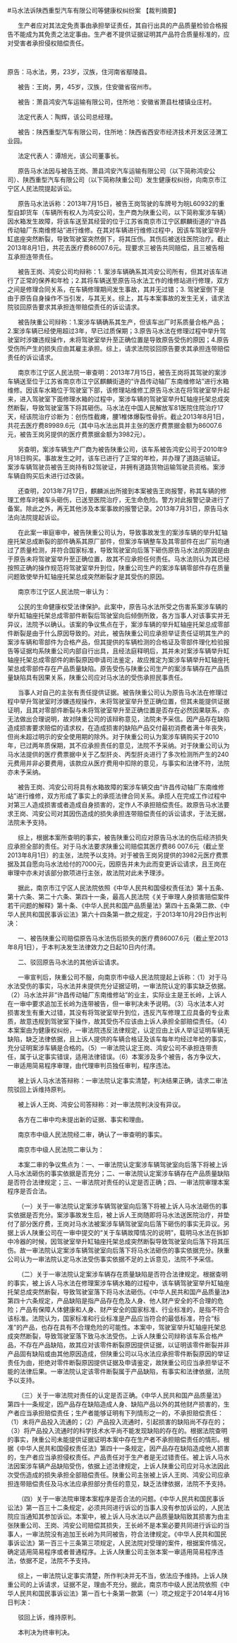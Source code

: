 #马水法诉陕西重型汽车有限公司等健康权纠纷案 
【裁判摘要】

      生产者应对其法定免责事由承担举证责任，其自行出具的产品质量检验合格报告不能成为其免责之法定事由。生产者不提供证据证明其产品符合质量标准的，应对受害者承担侵权赔偿责任。

      

原告：马水法，男，23岁，汉族，住河南省鄢陵县。

      被告：王岗，男，45岁，汉族，住安徽省宿州市。

      被告：萧县鸿安汽车运输有限公司，住所地：安徽省萧县杜楼镇业庄村。

      法定代表人：陶辉，该公司总经理。

      被告：陕西重型汽车有限公司，住所地：陕西省西安市经济技术开发区泾渭工业园。

      法定代表人：谭旭光，该公司董事长。

      原告马水法因与被告王岗、萧县鸿安汽车运输有限公司（以下简称鸿安公司）、陕西重型汽车有限公司（以下简称陕重公司）发生健康权纠纷，向南京市江宁区人民法院提起诉讼。

      原告马水法诉称：2013年7月15日，被告王岗驾驶的车牌号为皖L60932的重型自卸货车（车辆所有权人为鸿安公司，生产商为陕重公司，以下简称案涉车辆）因水箱发生故障，将该车送至其经营的位于江苏省南京市江宁区麒麟街道的“许昌传动轴厂东南维修站”进行维修。在其对车辆进行维修过程中，因该车驾驶室举升缸底座突然断裂，导致驾驶室突然倒下，将其压伤。其伤后被送往医院治疗。截止2013年8月1日，共花去医疗费86007.6元。现要求三被告共同赔偿，且三被告相互承担连带责任。

      被告王岗、鸿安公司均辩称：1. 案涉车辆确系其鸿安公司所有，但其对该车进行了正常的保养和年检；2.其将车辆送至原告马水法工作的维修站进行修理，双方之间是修理合同关系，在车辆修理期间发生事故，其并无过错；3. 驾驶室倒下是由于原告自身操作不当引发，与其无关。综上，其与本案事故的发生无关，请求法院驳回原告要求其承担连带赔偿责任的诉讼请求。

      被告陕重公司辩称：1.案涉车辆确系其生产，但该车出厂时系质量合格产品；2.案涉车辆已经使用超过3年，早已过质保期；3.原告马水法在修理过程中举升驾驶室时涉嫌违规操作，未将驾驶室举升至正确位置是导致原告受伤的原因；4.原告受伤所产生的损失应由其雇主承担。综上，请求法院驳回原告要求其承担连带赔偿责任的诉讼请求。

      南京市江宁区人民法院一审查明：2013年7月15日，被告王岗将其驾驶的案涉车辆送至位于江苏省南京市江宁区麒麟街道的“许昌传动轴厂东南维修站”进行水箱维修。因该车水箱位于驾驶室下部，该修理站维修工原告马水法在将驾驶室举升起来，进入驾驶室下面修理水箱的过程中，案涉车辆的驾驶室举升缸轴座托架总成突然断裂，导致驾驶室落下将其砸伤。马水法在中国人民解放军81医院住院治疗17天，经该院治疗诊断为：创伤性截瘫，腰1椎体爆裂性骨折。截止2013年8月1日，共花去医疗费89989.6元（其中马水法出具并主张的医疗费票据金额为86007.6元，被告王岗另提供的医疗费票据金额为3982元）。

      另查明，案涉车辆生产厂商为被告陕重公司，该车系被告鸿安公司于2010年9月18日购买。事故发生之时，该车已进行了正常的年检，并办理了道路运输证。案涉车辆驾驶员被告王岗持有B2驾驶证，并拥有道路货物运输驾驶员资格。案涉车辆自购买后未进行过改装。

      还查明，2013年7月17日，麒麟派出所接到本案被告王岗报警，称其车辆的修理工修车时被车头砸伤，已送至医院治疗，无生命危险。警方对此报警记录进行了备案。除此之外，再无其他涉及本案事故的报警记录。2013年7月31日，原告马水法向法院提起诉讼。

      在此案一审庭审中，被告陕重公司认为，导致事故发生的案涉车辆的举升缸轴座托架总成断裂的部件确系其原厂部件，但案涉车辆整车及其零部件在出厂前均通过了质量检测，并符合国家标准，导致驾驶室向后落下砸伤原告马水法的原因是由于原告未将驾驶室举升至正确位置，故其不应承担任何责任。马水法则认为其已经按照正确的操作规范将驾驶室举升到位，陕重公司生产的案涉车辆零部件存在质量问题致使举升缸轴座托架总成突然断裂才是其受伤的原因。

      南京市江宁区人民法院一审认为：

      公民的生命健康权受法律保护。此案中，原告马水法所受之伤害系案涉车辆的举升缸轴座托架总成零部件断裂后驾驶室向后倾倒所致，各方当事人对该事实并无异议，法院予以确认。该案的争议焦点在于，案涉车辆的举升缸轴座托架总成零部件断裂是由于什么原因导致的。对此，被告陕重公司应承担举证责任证明其生产的案涉车辆和零部件为合格产品，但其提供的车辆检测的合格证及零部件理化检验报告等证据均系陕重公司内部自行出具，且经法庭释明后，其并未对案涉车辆举升缸轴座托架总成零部件的断裂原因申请司法鉴定，故应推定为案涉车辆举升缸轴座托架总成零部件存在产品质量缺陷。原告受伤与陕重公司生产的案涉车辆存在产品质量缺陷具有因果关系，陕重公司应对马水法的受伤承担民事责任。

      当事人对自己的主张有责任提供证据。被告陕重公司认为原告马水法在修理过程中举升驾驶室时涉嫌违规操作，未将驾驶室举升至正确位置，但其未能提供证据证明，且其对零部件断裂与未将驾驶室举升至正确位置是否存在必然因果联系，亦无法做出合理说明，故对陕重公司的该辩称意见，法院未予采信。因产品存在缺陷造成损害要求赔偿的请求权，在造成损害的缺陷产品交付最初消费者满十年丧失，但尚未超过明示的安全使用期的除外。对于陕重公司认为案涉车辆购买于2010年，已过两年质保期，其不应承担责任的意见，法院不予采纳。对于陕重公司认为马水法提供的医疗费票据中关于乙型肝炎、丙型肝炎进行了多次检测所产生的240元费用并非必要费用，该款应从医疗费用中扣除的意见，与事实和法律不符，法院亦未予采纳。

      被告王岗、鸿安公司将具有水箱故障的案涉车辆交由“许昌传动轴厂东南维修站”进行维修，双方形成了事实上的承揽法律合同关系。承揽人在完成工作过程中对第三人造成损害或者造成自身损害的，定作人不承担赔偿责任。故原告马水法要求王岗、鸿安公司对其因伤造成的损失承担连带赔偿责任的诉讼请求，于法无据，法院未予支持。

      综上，根据本案所查明的事实，被告陕重公司应对原告马水法的伤后经济损失应承担全部的责任。对于马水法要求陕重公司赔偿其医疗费86 007.6元（截止至2013年8月1日）的主张，法院予以支持。对于被告王岗另提供的3982元医疗费票据及其自愿向马水法给付的7000元，因原告并未为此而变更诉讼请求，且王岗在审理中亦未对该部分款项进行主张，故法院对此未予理涉。

      据此，南京市江宁区人民法院依照《中华人民共和国侵权责任法》第十五条、第十六条、第二十六条、第四十一条，最高人民法院《关于审理人身损害赔偿案件若干问题的解释》第十条、《中华人民共和国产品质量法》第四十五条第二款、《中华人民共和国民事诉讼法》第六十四条第一款之规定，于2013年10月29日作出判决：

      一、被告陕重公司赔偿原告马水法伤后损失的医疗费86007.6元（截止至2013年8月1日），于本判决发生法律效力之日起10日内付清。

      二、驳回原告马水法的其他诉讼请求。

      一审宣判后，陕重公司不服，向南京市中级人民法院提起上诉称：（1）对于马水法受伤的事实，马水法并未提供充分证据证明，一审法院认定的事实缺乏依据。（2）马水法并非“许昌传动轴厂东南维修站”的业主，实际业主是王长岭，上诉人在一审中要求追加王长岭为连带被告，但一审判决未予说明。（3）马水法本人对损害发生有重大过错，其没有将驾驶室举升到位，违反汽车修理工应具备的专业素质，故意违规到驾驶室下操作，故其受伤不应该由上诉人承担全部赔偿责任。（4）本案案由为健康权纠纷，一审法院违反法律规定，认定应由上诉人举证证明车辆无缺陷，缺乏法律依据，且上诉人提供的车辆合格证及该车每年均经过年检的事实，充分证明案涉车辆是合格的。（5）一审法院认定王岗、鸿安公司不承担连带责任，属于认定事实错误，适用法律错误。（6）本案涉及多个被告，各方争议大，一审适用简易程序审理，由代理审判员独任审判，程序违法。

      被上诉人马水法答辩称：一审法院认定事实清楚，判决结果正确，请求二审法院驳回上诉维持原判。

      被上诉人王岗、鸿安公司答辩称：对一审法院判决没有异议。

      各方在二审中均未提出新的证据、事实和理由。

      南京市中级人民法院经二审，确认了一审查明的事实。

      南京市中级人民法院二审认为：

      本案二审的争议焦点为：一、一审法院认定案涉车辆驾驶室向后落下将被上诉人马水法砸伤的事实依据是否充分；二、一审法院认定案涉车辆存在产品质量缺陷是否符合法律规定；三、一审法院对责任的认定是否正确；四、一审法院审理本案程序是否合法。

      （一）关于一审法院认定案涉车辆驾驶室向后落下将被上诉人马水法砸伤的事实依据是否充分。案涉事故发生后，被上诉人王岗随即将马水法送医院治疗，并垫付了部分医疗费，王岗对马水法被案涉车辆驾驶室向后落下砸伤的事实无异议。另据上诉人陕重公司在一审中提交的“关于车辆故障情况的说明”，载明马水法在拆卸中冷器的时候，因驾驶室举升缸轴座托架总成突然断裂导致驾驶室向后落下将其压伤。故一审法院认定案涉车辆驾驶室向后落下将马水法砸伤的事实依据充分。陕重公司认为一审法院认定马水法受伤事实依据不足的上诉意见，法院不予采信。

      （二）关于一审法院认定案涉车辆存在质量缺陷是否符合法律规定。根据查明的事实，被上诉人马水法在修理案涉车辆水箱的过程中，该车辆驾驶室举升缸轴座托架总成突然断裂，导致驾驶室落下将马水法砸伤。《中华人民共和国产品质量法》第四十六条规定，产品缺陷是指产品存在危及人身、他人财产安全的不合理的危险；产品有保障人体健康和人身、财产安全的国家标准、行业标准的，是指不符合该标准。法院认为，国家标准和行业标准是产品应当符合的最低标准，符合“标准”的产品，也存在具有不合理危险的可能性。本案中，驾驶室举升缸轴座托架总成突然断裂，导致驾驶室落下致马水法受伤。上诉人陕重公司辩称该车系合格产品，不存在产品缺陷，故其应对该零件断裂原因提供证据，以证明该零件断裂并非产品固有缺陷或由其他原因造成，但陕重公司以马水法应承担零件断裂原因的举证责任为由，拒绝对零件断裂原因提供证据及申请鉴定，故陕重公司应当承担举证不能的法律后果。一审法院认定该零件断裂属于产品缺陷，有事实和法律依据，法院予以支持。

      （三）关于一审法院对责任的认定是否正确。《中华人民共和国产品质量法》第四十一条规定，因产品存在缺陷造成人身、缺陷产品以外的其他财产损害的，生产者应当承担赔偿责任；生产者能够证明有下列情形之一的，不承担赔偿责任：（1）未将产品投入流通的；（2）产品投入流通时，引起损害的缺陷尚不存在的；（3）将产品投入流通时的科学技术水平尚不能发现缺陷的存在的。根据法院查明的事实，陕重公司未能提供证据证明本案中存在生产者不承担赔偿责任的情形。根据《中华人民共和国侵权责任法》第四十一条规定，因产品存在缺陷造成他人损害的，生产者应当承担侵权责任。产品责任对于生产者是无过错责任。被上诉人马水法因案涉车辆产品缺陷受伤，依据上述法律规定，上诉人陕重公司应对马水法因此次受伤造成的损失承担全部赔偿责任。陕重公司主张被上诉人王岗、鸿安公司应承担连带赔偿责任及马水法应承担部分责任的意见，缺乏法律依据，法院不予支持。

      （四）关于一审法院审理本案程序是否合法的问题。《中华人民共和国民事诉讼法》第一百三十二条规定，必须共同进行诉讼的当事人没有参加诉讼的，人民法院应当通知其参加诉讼。本案中，被上诉人马水法以产品质量缺陷致其损害为由主张陕重公司、王岗、鸿安公司赔偿其损失，王长岭不是本案必要共同进行诉讼的当事人，一审法院没有追加王长岭为共同被告，符合法律规定。《中华人民共和国民事诉讼法》第一百三十三条第三项规定，人民法院对受理的案件，根据案件情况，确定适用简易程序或者普通程序。上诉人陕重公司主张本案一审适用简易程序违法，依据不足，法院不予支持。

      综上，一审法院认定事实清楚，所作判决并无不当，依法应予维持。上诉人陕重公司的上诉请求，证据不足，理由不充分。据此，南京市中级人民法院依照《中华人民共和国民事诉讼法》第一百七十条第一款第（一）项之规定于2014年4月16日判决：

      驳回上诉，维持原判。

      本判决为终审判决。


